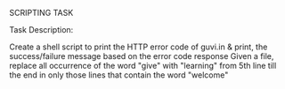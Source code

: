 SCRIPTING TASK

Task Description:

Create a shell script to print the HTTP error code of guvi.in & print, the success/failure message based on the error code response
Given a file, replace all occurrence of the word "give" with "learning" from 5th line till the end in only those lines that contain the word "welcome"
